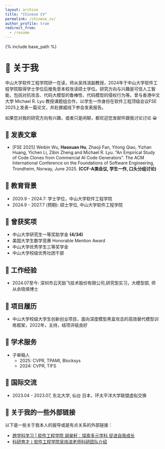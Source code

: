 ```yaml
---
layout: archive
title: "Chinese CV"
permalink: /chinese_cv/
author_profile: true
redirect_from:
  - /resume
---
```


{% include base_path %}

👀 关于我
======
中山大学软件工程学院研一在读，师从吴炜滨副教授，2024年于中山大学软件工程学院取得学士学位后推免至本校攻读硕士学位。研究方向与兴趣是可信人工智能，包括对抗攻击、代码大模型的鲁棒性、代码模型的侵权行为等。曾与香港中文大学 Michael R. Lyu 教授课题组合作，以学生一作身份在软件工程顶级会议FSE 2025上发表一篇论文，并赴挪威线下参会发表报告。

如果您对我的研究方向有兴趣，或者只是闲聊，都欢迎您发邮件跟我讨论讨论 😀

📕 发表文章
-----
- [FSE 2025] Weibin Wu, **Haoxuan Hu**, Zhaoji Fan, Yitong Qiao, Yizhan Huang, Yichen Li, Zibin Zheng and Michael R. Lyu. “An Empirical Study of Code Clones from Commercial AI Code Generators”. The ACM International Conference on the Foundations of Software Engineering, Trondheim, Norway, June 2025. **(CCF-A类会议, 学生一作, 口头分组讨论)**

📖 教育背景
-----
- 2020.9 - 2024.7: 学士学位，中山大学软件工程学院
- 2024.9 - 2027.7 (预期): 硕士学位, 中山大学软件工程学院

🥇 曾获奖项
-----
- 中山大学研究生一等奖助学金 **(4/34)**
- 美国大学生数学竞赛 Honorable Mention Award
- 中山大学优秀学生三等奖学金
- 中山大学校级优秀社团干部

🏢 工作经验
-----
- 2024.07至今: 深圳市云天励飞技术股份有限公司,研究型实习，大模型部, 师从余晓填博士

📝 项目履历
-----
- 中山大学校级大学生创新创业项目，面向深度模型黑盒攻击的高效替代模型训练框架，2022年，主持，结项评级良好

💼 学术服务
-----
- 子审稿人
  - 2025: CVPR, TPAMI, Blocksys
  - 2024: CVPR, TIFS

🛫 国际交流
-----
- 2023.04 - 2023.07, 东北大学, 仙台 日本，环太平洋大学联盟虚拟交换

🔗 关于我的一些外部链接
-----
以下是一些关于我本人的报导或是有点关系的外部链接：

- [跨学科学习 | 软件工程学院 胡昊轩：探索多元学科 促进自我成长](https://jwb.sysu.edu.cn/article/2938)
- [科研育才丨软件工程学院吴炜滨老师科研团队介绍](https://sse.sysu.edu.cn/node/812)
